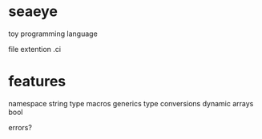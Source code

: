 # seaeye
toy programming language

file extention .ci

# features

namespace
string type
macros
generics
type conversions
dynamic arrays
bool

errors?




